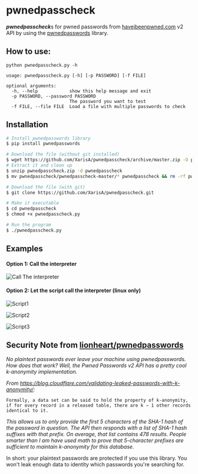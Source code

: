 # pwnedpasscheck

<b><i>pwnedpasscheck</b></i>s for pwned passwords from [haveibeenpwned.com](https://haveibeenpwned.com/API/v2#PwnedPasswords) v2 API by using the [pwnedpasswords](https://github.com/lionheart/pwnedpasswords) library.

How to use:
---

```
python pwnedpasscheck.py -h
  
usage: pwnedpasscheck.py [-h] [-p PASSWORD] [-f FILE]

optional arguments:
  -h, --help            show this help message and exit
  -p PASSWORD, --password PASSWORD
                        The password you want to test
  -f FILE, --file FILE  Load a file with multiple passwords to check
```

Installation
---

```bash
# Install pwnedpasswords library
$ pip install pwnedpasswords

# Download the file (without git installed)
$ wget https://github.com/XarisA/pwnedpasscheck/archive/master.zip -O pwnedpasscheck.zip
# Extract it and clean up
$ unzip pwnedpasscheck.zip -d pwnedpasscheck
$ mv pwnedpasscheck/pwnedpasscheck-master/* pwnedpasscheck && rm -rf pwnedpasscheck/pwnedpasscheck-master && rm pwnedpasscheck.zip

# Download the file (with git)
$ git clone https://github.com/XarisA/pwnedpasscheck.git

# Make it executable
$ cd pwnedpasscheck
$ chmod +x pwnedpasscheck.py

# Run the program
$ ./pwnedpasscheck.py
```


Examples 
---

#### Option 1: Call the interpreter

![Call The interpreter](https://user-images.githubusercontent.com/3985557/50558943-c05a2000-0cfa-11e9-823d-56e55ec08aa1.png)

#### Option 2: Let the script call the interpreter (linux only)

![Script1](https://user-images.githubusercontent.com/3985557/50558940-bfc18980-0cfa-11e9-84ba-34284e7241bc.png)

![Script2](https://user-images.githubusercontent.com/3985557/50558941-bfc18980-0cfa-11e9-8005-03450017e3c2.png)

![Script3](https://user-images.githubusercontent.com/3985557/50558942-c05a2000-0cfa-11e9-9509-0eff14123e47.png)


Security Note from [lionheart/pwnedpasswords](https://github.com/lionheart/pwnedpasswords)
---

*No plaintext passwords ever leave your machine using pwnedpasswords.
How does that work? Well, the Pwned Passwords v2 API has a pretty cool k-anonymity implementation.*

*From https://blog.cloudflare.com/validating-leaked-passwords-with-k-anonymity/:*

    Formally, a data set can be said to hold the property of k-anonymity, if for every record in a released table, there are k − 1 other records identical to it.

*This allows us to only provide the first 5 characters of the SHA-1 hash of the password in question. The API then responds with a list of SHA-1 hash suffixes with that prefix. On average, that list contains 478 results.
People smarter than I am have used math to prove that 5-character prefixes are sufficient to maintain k-anonymity for this database.*

In short: your plaintext passwords are protected if you use this library. You won't leak enough data to identity which passwords you're searching for.
